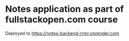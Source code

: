 # Notes application as part of fullstackopen.com course
Deployed to https://notes-backend-rrmr.onrender.com 